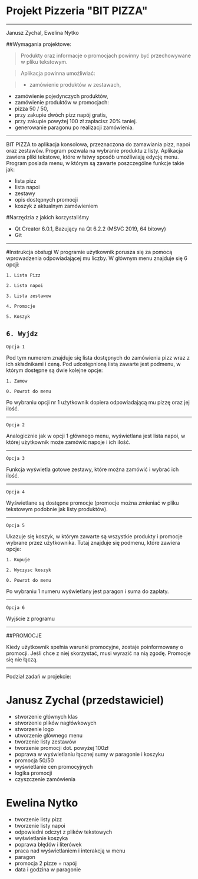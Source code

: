 # Projekt Pizzeria "BIT PIZZA"
---
Janusz Zychal, Ewelina Nytko

##Wymagania projektowe:
>Produkty oraz informacje o promocjach powinny być przechowywane w pliku tekstowym.

>Aplikacja powinna umożliwiać:

>- zamówienie produktów w zestawach,
- zamówienie pojedynczych produktów,
- zamówienie produktów w promocjach:
 - pizza 50 / 50,
 - przy zakupie dwóch pizz napój gratis,
 - przy zakupie powyżej 100 zł zapłacisz 20% taniej.
- generowanie paragonu po realizacji zamówienia.

---
BIT PIZZA to aplikacja konsolowa, przeznaczona do zamawiania pizz, napoi oraz zestawów. Program pozwala na wybranie produktu z listy. Aplikacja zawiera pliki tekstowe, które w łatwy sposób umożliwiają edycję menu. Program posiada menu, w którym są zawarte poszczególne funkcje takie jak: 

- lista pizz
- lista napoi
- zestawy
- opis dostępnych promocji
- koszyk z aktualnym zamówieniem

#Narzędzia z jakich korzystaliśmy
 - Qt Creator 6.0.1, Bazujący na Qt 6.2.2 (MSVC 2019, 64 bitowy)
 - Git
---
#Instrukcja obsługi
W programie użytkownik porusza się za pomocą wprowadzenia odpowiadającej mu liczby.
W głównym menu znajduje się 6 opcji: 

`1. Lista Pizz`

`2. Lista napoi`

`3. Lista zestawow`

`4. Promocje`

`5. Koszyk`

`6. Wyjdz`
--- 
`Opcja 1`

Pod tym numerem znajduje się lista dostępnych do zamówienia pizz wraz z ich składnikami i ceną.
Pod udostępnioną listą zawarte jest podmenu, w którym dostępne są dwie kolejne opcje:
 
`1. Zamow`

`0. Powrot do menu`

 Po wybraniu opcji nr 1 użytkownik dopiera odpowiadającą mu pizzę oraz jej ilość. 

---
`Opcja 2` 
 
Analogicznie jak w opcji 1 głównego menu, wyświetlana jest lista napoi, w której użytkownik może zamówić napoje i ich ilość. 

---
`Opcja 3`

 Funkcja wyświetla gotowe zestawy, które można zamówić i wybrać ich ilość.
 
--- 
`Opcja 4`  

Wyświetlane są dostępne promocje (promocje można zmieniać w pliku tekstowym podobnie jak listy produktów).

---
`Opcja 5`

Ukazuje się koszyk, w którym zawarte są wszystkie produkty i promocje wybrane przez  użytkownika.
Tutaj znajduje się podmenu, które zawiera opcje:

`1. Kupuje`

`2. Wyczysc koszyk`

`0. Powrot do menu`

Po wybraniu 1 numeru wyświetlany jest paragon i suma do zapłaty.

--- 
`Opcja 6` 

Wyjście z programu

---
##PROMOCJE

Kiedy użytkownik spełnia warunki promocyjne, zostaje poinformowany o promocji. Jeśli chce z niej skorzystać, musi wyrazić na nią zgodę. 
Promocje się nie łączą.

---


Podział zadań w projekcie:

Janusz Zychal (przedstawiciel)
=============
- stworzenie głównych klas
- stworzenie plików nagłówkowych
- stworzenie logo
- utworzenie głównego menu
- tworzenie listy zestawów
- tworzenie promocji dot. powyżej 100zł 
- poprawa w wyświetlaniu łącznej sumy w paragonie i koszyku
- promocja 50/50
- wyświetlanie cen promocyjnych
- logika promocji
- czyszczenie zamówienia

Ewelina Nytko
=============
- tworzenie listy pizz
- tworzenie listy napoi
- odpowiedni odczyt z plików tekstowych
- wyświetlanie koszyka
- poprawa błędów i literówek
- praca nad wyświetlaniem i interakcją w menu
- paragon
- promocja 2 pizze + napój 
- data i godzina w paragonie 

